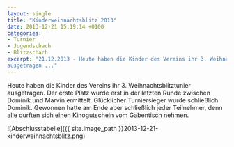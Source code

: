 ```yaml
---
layout: single
title: "Kinderweihnachtsblitz 2013"
date: 2013-12-21 15:19:14 +0100
categories: 
- Turnier
- Jugendschach
- Blitzschach
excerpt: "21.12.2013 - Heute haben die Kinder des Vereins ihr 3. Weihnachtsblitztunier
ausgetragen ..."
---
```


Heute haben die Kinder des Vereins ihr 3. Weihnachtsblitztunier
ausgetragen. Der erste Platz wurde erst in der letzten Runde zwischen
Dominik und Marvin ermittelt. Glücklicher Turniersieger wurde
schließlich Dominik. Gewonnen hatte am Ende aber schließlich jeder
Teilnehmer, denn alle durften sich einen Kinogutschein vom Gabentisch
nehmen.

![Abschlusstabelle]({{ site.image_path }}2013-12-21-kinderweihnachtsblitz.png)
